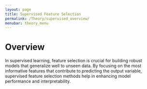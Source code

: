 ```yaml
---
layout: page
title: Supervised Feature Selection
permalink: /Theory/supervised_overview/
menubar: theory_menu
---
```


# Overview

In supervised learning, feature selection is crucial for building robust models that generalize
well to unseen data. By focusing on the most informative features that contribute to
predicting the output variable, supervised feature selection methods help in enhancing model
performance and interpretability. 
